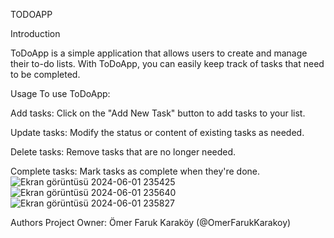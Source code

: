 TODOAPP

Introduction

ToDoApp is a simple application that allows users to create and manage their to-do lists. 
With ToDoApp, you can easily keep track of tasks that need to be completed.

Usage
To use ToDoApp:

Add tasks: Click on the "Add New Task" button to add tasks to your list.

Update tasks: Modify the status or content of existing tasks as needed.

Delete tasks: Remove tasks that are no longer needed.

Complete tasks: Mark tasks as complete when they're done.
![Ekran görüntüsü 2024-06-01 235425](https://github.com/OmerFarukKarakoy/ToDoApp/assets/156546037/f2dc6dc7-5e5b-46a8-88c2-90d0873dc568)
![Ekran görüntüsü 2024-06-01 235640](https://github.com/OmerFarukKarakoy/ToDoApp/assets/156546037/26fe2a9c-b132-403b-b0c8-eb948b0c0bfe)
![Ekran görüntüsü 2024-06-01 235827](https://github.com/OmerFarukKarakoy/ToDoApp/assets/156546037/b45549e7-9f2a-4f25-9ffa-c72944012f48)


Authors
Project Owner: Ömer Faruk Karaköy (@OmerFarukKarakoy)



